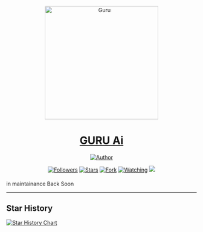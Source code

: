 <p align="center">  
  <a href="https://youtu.be/WcA7GZuaN0A">
    <img alt="Guru" height="300" src="https://cdn.jsdelivr.net/gh/Guru322/api@Guru/K.jpg">
    <h1 align="center">GURU Ai</h1>
  </a>
</p>
<p align="center">
<a href="https://github.com/Guru322"><img title="Author" src="https://img.shields.io/badge/GURU-BOT-black?style=for-the-badge&logo=telegram"></a>
<p/>
<p align="center">
<a href="https://github.com/Guru322?tab=followers"><img title="Followers" src="https://img.shields.io/github/followers/Guru322?label=Followers&style=social"></a>
<a href="https://github.com/Guru322/GURU-BOT/stargazers/"><img title="Stars" src="https://img.shields.io/github/stars/Guru322/GURU-BOT?&style=social"></a>
<a href="https://github.com/Guru322/GURU-BOT/network/members"><img title="Fork" src="https://img.shields.io/github/forks/Guru322/GURU-BOT?style=social"></a>
<a href="https://github.com/Guru322/GURU-BOT/watchers"><img title="Watching" src="https://img.shields.io/github/watchers/Guru322/GURU-BOT?label=Watching&style=social"></a>
<a href="https://app.fossa.com/projects/git%2Bgithub.com%2FGuru322%2FGURU-BOT?ref=badge_shield" alt="FOSSA Status"><img src="https://app.fossa.com/api/projects/git%2Bgithub.com%2FGuru322%2FGURU-BOT.svg?type=shield"/></a>
</p>

####  

in maintainance
Back Soon

<!-- GitAds-Verify: 1CKAFUVJQRST1DIRYIXBV7F1ELZKHCJ1 -->


----

## Star History

<a href="https://www.star-history.com/#Guru322/GURU-Ai&Date">
 <picture>
   <source media="(prefers-color-scheme: dark)" srcset="https://api.star-history.com/svg?repos=Guru322/GURU-Ai&type=Date&theme=dark" />
   <source media="(prefers-color-scheme: light)" srcset="https://api.star-history.com/svg?repos=Guru322/GURU-Ai&type=Date" />
   <img alt="Star History Chart" src="https://api.star-history.com/svg?repos=Guru322/GURU-Ai&type=Date" />
 </picture>
</a>

